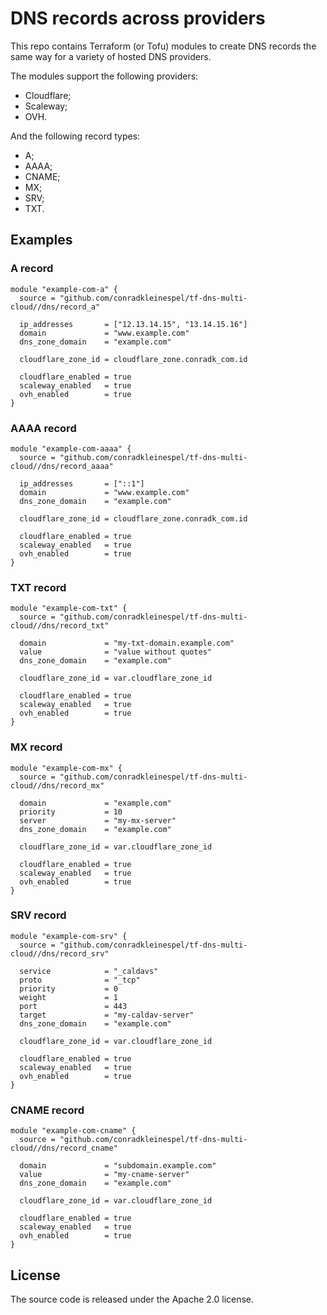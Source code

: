 # DNS records across providers

This repo contains Terraform (or Tofu) modules to create DNS records the same way for a variety of hosted DNS providers.

The modules support the following providers:
- Cloudflare;
- Scaleway;
- OVH.

And the following record types:
- A;
- AAAA;
- CNAME;
- MX;
- SRV;
- TXT.

## Examples

### A record

```hcl
module "example-com-a" {
  source = "github.com/conradkleinespel/tf-dns-multi-cloud//dns/record_a"

  ip_addresses       = ["12.13.14.15", "13.14.15.16"]
  domain             = "www.example.com"
  dns_zone_domain    = "example.com"

  cloudflare_zone_id = cloudflare_zone.conradk_com.id

  cloudflare_enabled = true
  scaleway_enabled   = true
  ovh_enabled        = true
}
```

### AAAA record

```hcl
module "example-com-aaaa" {
  source = "github.com/conradkleinespel/tf-dns-multi-cloud//dns/record_aaaa"

  ip_addresses       = ["::1"]
  domain             = "www.example.com"
  dns_zone_domain    = "example.com"

  cloudflare_zone_id = cloudflare_zone.conradk_com.id

  cloudflare_enabled = true
  scaleway_enabled   = true
  ovh_enabled        = true
}
```

### TXT record

```hcl
module "example-com-txt" {
  source = "github.com/conradkleinespel/tf-dns-multi-cloud//dns/record_txt"

  domain             = "my-txt-domain.example.com"
  value              = "value without quotes"
  dns_zone_domain    = "example.com"

  cloudflare_zone_id = var.cloudflare_zone_id

  cloudflare_enabled = true
  scaleway_enabled   = true
  ovh_enabled        = true
}
```

### MX record

```hcl
module "example-com-mx" {
  source = "github.com/conradkleinespel/tf-dns-multi-cloud//dns/record_mx"

  domain             = "example.com"
  priority           = 10
  server             = "my-mx-server"
  dns_zone_domain    = "example.com"

  cloudflare_zone_id = var.cloudflare_zone_id

  cloudflare_enabled = true
  scaleway_enabled   = true
  ovh_enabled        = true
}
```

### SRV record

```hcl
module "example-com-srv" {
  source = "github.com/conradkleinespel/tf-dns-multi-cloud//dns/record_srv"

  service            = "_caldavs"
  proto              = "_tcp"
  priority           = 0
  weight             = 1
  port               = 443
  target             = "my-caldav-server"
  dns_zone_domain    = "example.com"

  cloudflare_zone_id = var.cloudflare_zone_id

  cloudflare_enabled = true
  scaleway_enabled   = true
  ovh_enabled        = true
}
```

### CNAME record

```hcl
module "example-com-cname" {
  source = "github.com/conradkleinespel/tf-dns-multi-cloud//dns/record_cname"

  domain             = "subdomain.example.com"
  value              = "my-cname-server"
  dns_zone_domain    = "example.com"

  cloudflare_zone_id = var.cloudflare_zone_id

  cloudflare_enabled = true
  scaleway_enabled   = true
  ovh_enabled        = true
}
```

## License

The source code is released under the Apache 2.0 license.
